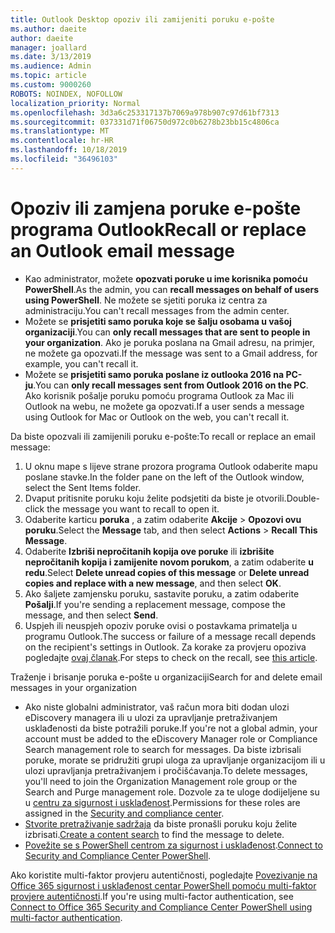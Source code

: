 ```yaml
---
title: Outlook Desktop opoziv ili zamijeniti poruku e-pošte
ms.author: daeite
author: daeite
manager: joallard
ms.date: 3/13/2019
ms.audience: Admin
ms.topic: article
ms.custom: 9000260
ROBOTS: NOINDEX, NOFOLLOW
localization_priority: Normal
ms.openlocfilehash: 3d3a6c253317137b7069a978b907c97d61bf7313
ms.sourcegitcommit: 037331d71f06750d972c0b6278b23bb15c4806ca
ms.translationtype: MT
ms.contentlocale: hr-HR
ms.lasthandoff: 10/18/2019
ms.locfileid: "36496103"
---
```

# <a name="recall-or-replace-an-outlook-email-message"></a><span data-ttu-id="a4688-102">Opoziv ili zamjena poruke e-pošte programa Outlook</span><span class="sxs-lookup"><span data-stu-id="a4688-102">Recall or replace an Outlook email message</span></span>

- <span data-ttu-id="a4688-103">Kao administrator, možete **opozvati poruke u ime korisnika pomoću PowerShell**.</span><span class="sxs-lookup"><span data-stu-id="a4688-103">As the admin, you can **recall messages on behalf of users using PowerShell**.</span></span> <span data-ttu-id="a4688-104">Ne možete se sjetiti poruka iz centra za administraciju.</span><span class="sxs-lookup"><span data-stu-id="a4688-104">You can't recall messages from the admin center.</span></span>
- <span data-ttu-id="a4688-105">Možete se **prisjetiti samo poruka koje se šalju osobama u vašoj organizaciji**.</span><span class="sxs-lookup"><span data-stu-id="a4688-105">You can **only recall messages that are sent to people in your organization**.</span></span> <span data-ttu-id="a4688-106">Ako je poruka poslana na Gmail adresu, na primjer, ne možete ga opozvati.</span><span class="sxs-lookup"><span data-stu-id="a4688-106">If the message was sent to a Gmail address, for example, you can't recall it.</span></span>
- <span data-ttu-id="a4688-107">Možete se **prisjetiti samo poruka poslane iz outlooka 2016 na PC-ju**.</span><span class="sxs-lookup"><span data-stu-id="a4688-107">You can **only recall messages sent from Outlook 2016 on the PC**.</span></span> <span data-ttu-id="a4688-108">Ako korisnik pošalje poruku pomoću programa Outlook za Mac ili Outlook na webu, ne možete ga opozvati.</span><span class="sxs-lookup"><span data-stu-id="a4688-108">If a user sends a message using Outlook for Mac or Outlook on the web, you can't recall it.</span></span>

<span data-ttu-id="a4688-109">Da biste opozvali ili zamijenili poruku e-pošte:</span><span class="sxs-lookup"><span data-stu-id="a4688-109">To recall or replace an email message:</span></span>

1. <span data-ttu-id="a4688-110">U oknu mape s lijeve strane prozora programa Outlook odaberite mapu poslane stavke.</span><span class="sxs-lookup"><span data-stu-id="a4688-110">In the folder pane on the left of the Outlook window, select the Sent Items folder.</span></span>
1. <span data-ttu-id="a4688-111">Dvaput pritisnite poruku koju želite podsjetiti da biste je otvorili.</span><span class="sxs-lookup"><span data-stu-id="a4688-111">Double-click the message you want to recall to open it.</span></span>
1. <span data-ttu-id="a4688-112">Odaberite karticu **poruka** , a zatim odaberite **Akcije** > **Opozovi ovu poruku**.</span><span class="sxs-lookup"><span data-stu-id="a4688-112">Select the **Message** tab, and then select **Actions** > **Recall This Message**.</span></span>
1. <span data-ttu-id="a4688-113">Odaberite **Izbriši nepročitanih kopija ove poruke** ili **izbrišite nepročitanih kopija i zamijenite novom porukom**, a zatim odaberite **u redu**.</span><span class="sxs-lookup"><span data-stu-id="a4688-113">Select **Delete unread copies of this message** or **Delete unread copies and replace with a new message**, and then select **OK**.</span></span>
1. <span data-ttu-id="a4688-114">Ako šaljete zamjensku poruku, sastavite poruku, a zatim odaberite **Pošalji**.</span><span class="sxs-lookup"><span data-stu-id="a4688-114">If you're sending a replacement message, compose the message, and then select **Send**.</span></span>
1. <span data-ttu-id="a4688-115">Uspjeh ili neuspjeh opoziv poruke ovisi o postavkama primatelja u programu Outlook.</span><span class="sxs-lookup"><span data-stu-id="a4688-115">The success or failure of a message recall depends on the recipient's settings in Outlook.</span></span> <span data-ttu-id="a4688-116">Za korake za provjeru opoziva pogledajte [ovaj članak](https://support.office.com/article/35027f88-d655-4554-b4f8-6c0729a723a0).</span><span class="sxs-lookup"><span data-stu-id="a4688-116">For steps to check on the recall, see [this article](https://support.office.com/article/35027f88-d655-4554-b4f8-6c0729a723a0).</span></span>

<span data-ttu-id="a4688-117">Traženje i brisanje poruka e-pošte u organizaciji</span><span class="sxs-lookup"><span data-stu-id="a4688-117">Search for and delete email messages in your organization</span></span>

- <span data-ttu-id="a4688-118">Ako niste globalni administrator, vaš račun mora biti dodan ulozi eDiscovery managera ili u ulozi za upravljanje pretraživanjem usklađenosti da biste potražili poruke.</span><span class="sxs-lookup"><span data-stu-id="a4688-118">If you're not a global admin, your account must be added to the eDiscovery Manager role or Compliance Search management role to search for messages.</span></span> <span data-ttu-id="a4688-119">Da biste izbrisali poruke, morate se pridružiti grupi uloga za upravljanje organizacijom ili u ulozi upravljanja pretraživanjem i pročišćavanja.</span><span class="sxs-lookup"><span data-stu-id="a4688-119">To delete messages, you'll need to join the Organization Management role group or the Search and Purge management role.</span></span> <span data-ttu-id="a4688-120">Dozvole za te uloge dodijeljene su u [centru za sigurnost i usklađenost](https://go.microsoft.com/fwlink/?linkid=2083731).</span><span class="sxs-lookup"><span data-stu-id="a4688-120">Permissions for these roles are assigned in the [Security and compliance center](https://go.microsoft.com/fwlink/?linkid=2083731).</span></span>
- <span data-ttu-id="a4688-121">[Stvorite pretraživanje sadržaja](https://docs.microsoft.com/office365/securitycompliance/content-search) da biste pronašli poruku koju želite izbrisati.</span><span class="sxs-lookup"><span data-stu-id="a4688-121">[Create a content search](https://docs.microsoft.com/office365/securitycompliance/content-search) to find the message to delete.</span></span>
- <span data-ttu-id="a4688-122">[Povežite se s PowerShell centrom za sigurnost i usklađenost](https://docs.microsoft.com/powershell/exchange/office-365-scc/connect-to-scc-powershell/connect-to-scc-powershell?view=exchange-ps).</span><span class="sxs-lookup"><span data-stu-id="a4688-122">[Connect to Security and Compliance Center PowerShell](https://docs.microsoft.com/powershell/exchange/office-365-scc/connect-to-scc-powershell/connect-to-scc-powershell?view=exchange-ps).</span></span>

<span data-ttu-id="a4688-123">Ako koristite multi-faktor provjeru autentičnosti, pogledajte [Povezivanje na Office 365 sigurnost i usklađenost centar PowerShell pomoću multi-faktor provjere autentičnosti](https://docs.microsoft.com/powershell/exchange/office-365-scc/connect-to-scc-powershell/mfa-connect-to-scc-powershell?view=exchange-ps).</span><span class="sxs-lookup"><span data-stu-id="a4688-123">If you're using multi-factor authentication, see [Connect to Office 365 Security and Compliance Center PowerShell using multi-factor authentication](https://docs.microsoft.com/powershell/exchange/office-365-scc/connect-to-scc-powershell/mfa-connect-to-scc-powershell?view=exchange-ps).</span></span>